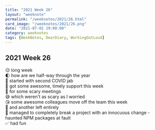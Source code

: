 ```yaml
---
title: "2021 Week 26"
layout: "weeknote"
permalink: "/weeknotes/2021/26.html"
card_image: "/weeknotes/2021/26.png"
date: "2021-07-02 19:00:00"
category: weeknotes
tags: [WeekNotes, DearDiary, WorkingOutLoud]
---
```


## 2021 Week 26

😥 long week <br/>
🌓 how are we half-way through the year <br/>
💉 started with second COVID jab <br/>
💖 got some awesome, timely support this week <br/>
😬 for some scary meetings <br/>
😅 which weren't as scary as I worried <br/>
😘 some awesome colleagues move off the team this week <br/>
👋 and another left entirely <br/>
👻 managed to completely break a project with an innocuous change - haunted NPM packages at fault<br/>
✅ had fun <br/>

